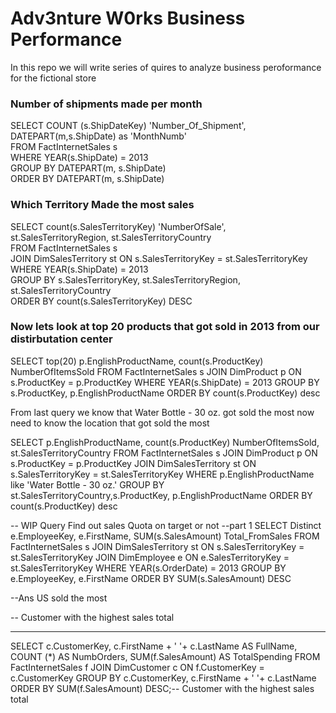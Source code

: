 # Adv3nture W0rks Business Performance
In this repo we will write series of quires to analyze business peroformance for the fictional store


### Number of shipments made per month
SELECT COUNT (s.ShipDateKey) 'Number_Of_Shipment', DATEPART(m,s.ShipDate) as 'MonthNumb' <br />
FROM FactInternetSales s <br />
WHERE YEAR(s.ShipDate) = 2013 <br />
GROUP BY DATEPART(m, s.ShipDate) <br />
ORDER BY DATEPART(m, s.ShipDate) <br />


### Which Territory Made the most sales
SELECT count(s.SalesTerritoryKey) 'NumberOfSale', st.SalesTerritoryRegion, st.SalesTerritoryCountry <br />
FROM FactInternetSales s <br />
JOIN DimSalesTerritory st ON s.SalesTerritoryKey = st.SalesTerritoryKey <br />
WHERE YEAR(s.ShipDate) = 2013 <br />
GROUP BY s.SalesTerritoryKey, st.SalesTerritoryRegion, st.SalesTerritoryCountry <br />
ORDER BY count(s.SalesTerritoryKey) DESC <br /> 

### Now lets look at top 20 products that got sold in 2013 from our distirbutation center
   SELECT top(20) p.EnglishProductName, count(s.ProductKey) NumberOfItemsSold
   FROM FactInternetSales s
   JOIN DimProduct p ON s.ProductKey = p.ProductKey
   WHERE YEAR(s.ShipDate) = 2013
   GROUP BY s.ProductKey, p.EnglishProductName
   ORDER BY count(s.ProductKey) desc 

From last query we know that Water Bottle - 30 oz. got sold the most
now need to know the location that got sold the most

SELECT p.EnglishProductName, count(s.ProductKey) NumberOfItemsSold, st.SalesTerritoryCountry
FROM FactInternetSales s
JOIN DimProduct p ON s.ProductKey = p.ProductKey
JOIN DimSalesTerritory st ON s.SalesTerritoryKey = st.SalesTerritoryKey
WHERE p.EnglishProductName like 'Water Bottle - 30 oz.'
GROUP BY st.SalesTerritoryCountry,s.ProductKey, p.EnglishProductName
ORDER BY count(s.ProductKey) desc 

-- WIP Query Find out sales Quota on target or not
--part 1
SELECT Distinct e.EmployeeKey, e.FirstName, SUM(s.SalesAmount) Total_FromSales
FROM FactInternetSales s
JOIN DimSalesTerritory st ON
   s.SalesTerritoryKey = st.SalesTerritoryKey
JOIN DimEmployee e ON
   e.SalesTerritoryKey = st.SalesTerritoryKey
WHERE YEAR(s.OrderDate) = 2013
GROUP BY e.EmployeeKey, e.FirstName
ORDER BY SUM(s.SalesAmount) DESC

--Ans US sold the most 



-- Customer with the highest sales total
____________________________________________________________
SELECT c.CustomerKey, c.FirstName + ' '+ c.LastName AS FullName, 
    COUNT (*) AS NumbOrders,
    SUM(f.SalesAmount) AS TotalSpending
FROM FactInternetSales f 
JOIN DimCustomer c ON f.CustomerKey = c.CustomerKey
GROUP BY c.CustomerKey, c.FirstName + ' '+ c.LastName
ORDER BY SUM(f.SalesAmount) DESC;-- Customer with the highest sales total


